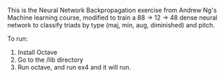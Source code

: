 This is the Neural Network Backpropagation exercise from Andrew Ng's Machine learning course, modified to train a 88 -> 12 -> 48 dense neural network to classify triads by type (maj, min, aug, diminished) and pitch. 

To run:

1. Install Octave 
2. Go to the /lib directory 
3. Run octave, and run ex4 and it will run. 